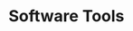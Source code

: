 [comment]: <> (without this comment hugo fails)


 <div style="margin-top: 50px;">
    <h1> Software Tools </h1>
  </div>


